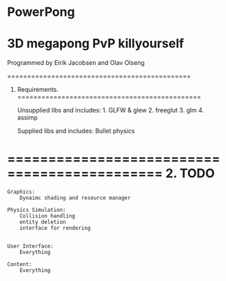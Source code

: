 PowerPong
==============================================
3D megapong PvP killyourself
==============================================

Programmed by Eirik Jacobsen and Olav Olseng

==============================================
1. Requirements.
==============================================
	
	Unsupplied libs and includes:
		1. 	GLFW & glew 
		2.	freeglut
		3.	glm
		4.	assimp
		

	Supplied libs and includes:
		Bullet physics
	
	


=============================================
2. TODO
=============================================

	Graphics:
		Dynaimc shading and resource manager
		
	Physics Simulation:
		Collision handling
		entity deletion
		interface for rendering
		
		
	User Interface:
		Everything
	
	Content:
		Everything
